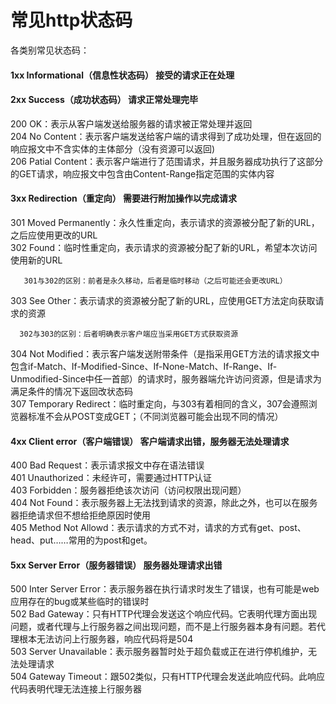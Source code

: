 # 常见http状态码

各类别常见状态码：

#### 1xx Informational（信息性状态码）	接受的请求正在处理

#### 2xx Success（成功状态码）	请求正常处理完毕
200 OK：表示从客户端发送给服务器的请求被正常处理并返回<br>
204 No Content：表示客户端发送给客户端的请求得到了成功处理，但在返回的响应报文中不含实体的主体部分（没有资源可以返回)<br>
206 Patial Content：表示客户端进行了范围请求，并且服务器成功执行了这部分的GET请求，响应报文中包含由Content-Range指定范围的实体内容<br>

#### 3xx Redirection（重定向）	需要进行附加操作以完成请求
301 Moved Permanently：永久性重定向，表示请求的资源被分配了新的URL，之后应使用更改的URL<br>
302 Found：临时性重定向，表示请求的资源被分配了新的URL，希望本次访问使用新的URL<br>
       
	   301与302的区别：前者是永久移动，后者是临时移动（之后可能还会更改URL）

303 See Other：表示请求的资源被分配了新的URL，应使用GET方法定向获取请求的资源<br>
      
	  302与303的区别：后者明确表示客户端应当采用GET方式获取资源
	  
304 Not Modified：表示客户端发送附带条件（是指采用GET方法的请求报文中包含if-Match、If-Modified-Since、If-None-Match、If-Range、If-Unmodified-Since中任一首部）的请求时，服务器端允许访问资源，但是请求为满足条件的情况下返回改状态码<br>
307 Temporary Redirect：临时重定向，与303有着相同的含义，307会遵照浏览器标准不会从POST变成GET；（不同浏览器可能会出现不同的情况）<br>

#### 4xx Client error（客户端错误）	客户端请求出错，服务器无法处理请求
400 Bad Request：表示请求报文中存在语法错误<br>
401 Unauthorized：未经许可，需要通过HTTP认证<br>
403 Forbidden：服务器拒绝该次访问（访问权限出现问题）<br>
404 Not Found：表示服务器上无法找到请求的资源，除此之外，也可以在服务器拒绝请求但不想给拒绝原因时使用<br>
405 Method Not Allowd：表示请求的方式不对，请求的方式有get、post、head、put……常用的为post和get。<br>

#### 5xx Server Error（服务器错误）	服务器处理请求出错
500 Inter Server Error：表示服务器在执行请求时发生了错误，也有可能是web应用存在的bug或某些临时的错误时<br>
502 Bad Gateway：只有HTTP代理会发送这个响应代码。它表明代理方面出现问题，或者代理与上行服务器之间出现问题，而不是上行服务器本身有问题。若代理根本无法访问上行服务器，响应代码将是504<br>
503 Server Unavailable：表示服务器暂时处于超负载或正在进行停机维护，无法处理请求<br>
504 Gateway Timeout：跟502类似，只有HTTP代理会发送此响应代码。此响应代码表明代理无法连接上行服务器<br>